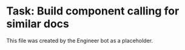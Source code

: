 # Task: Build  component calling  for similar docs
This file was created by the Engineer bot as a placeholder.
